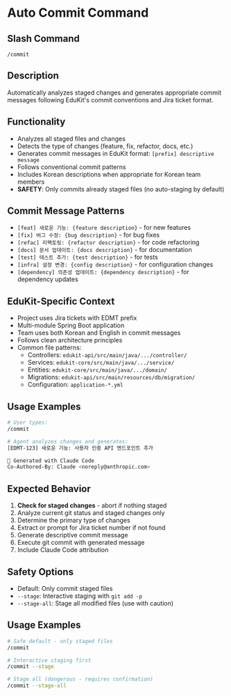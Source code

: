 # Auto Commit Command

## Slash Command
`/commit`

## Description
Automatically analyzes staged changes and generates appropriate commit messages following EduKit's commit conventions and Jira ticket format.

## Functionality
- Analyzes all staged files and changes
- Detects the type of changes (feature, fix, refactor, docs, etc.)
- Generates commit messages in EduKit format: `[prefix] descriptive message`
- Follows conventional commit patterns
- Includes Korean descriptions when appropriate for Korean team members
- **SAFETY**: Only commits already staged files (no auto-staging by default)

## Commit Message Patterns
- `[feat] 새로운 기능: {feature description}` - for new features
- `[fix] 버그 수정: {bug description}` - for bug fixes
- `[refac] 리팩토링: {refactor description}` - for code refactoring
- `[docs] 문서 업데이트: {docs description}` - for documentation
- `[test] 테스트 추가: {test description}` - for tests
- `[infra] 설정 변경: {config description}` - for configuration changes
- `[dependency] 의존성 업데이트: {dependency description}` - for dependency updates

## EduKit-Specific Context
- Project uses Jira tickets with EDMT prefix
- Multi-module Spring Boot application
- Team uses both Korean and English in commit messages
- Follows clean architecture principles
- Common file patterns:
  - Controllers: `edukit-api/src/main/java/.../controller/`
  - Services: `edukit-core/src/main/java/.../service/`
  - Entities: `edukit-core/src/main/java/.../domain/`
  - Migrations: `edukit-api/src/main/resources/db/migration/`
  - Configuration: `application-*.yml`

## Usage Examples
```bash
# User types:
/commit

# Agent analyzes changes and generates:
[EDMT-123] 새로운 기능: 사용자 인증 API 엔드포인트 추가

🤖 Generated with Claude Code
Co-Authored-By: Claude <noreply@anthropic.com>
```

## Expected Behavior
1. **Check for staged changes** - abort if nothing staged
2. Analyze current git status and staged changes only
3. Determine the primary type of changes
4. Extract or prompt for Jira ticket number if not found
5. Generate descriptive commit message
6. Execute git commit with generated message
7. Include Claude Code attribution

## Safety Options
- Default: Only commit staged files
- `--stage`: Interactive staging with `git add -p`
- `--stage-all`: Stage all modified files (use with caution)

## Usage Examples
```bash
# Safe default - only staged files
/commit

# Interactive staging first
/commit --stage

# Stage all (dangerous - requires confirmation)
/commit --stage-all
```
